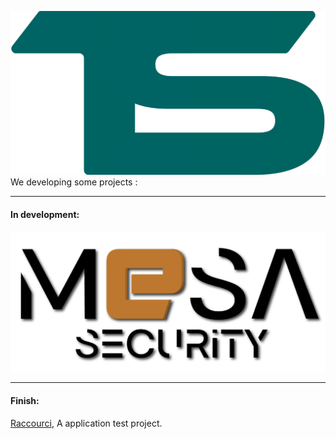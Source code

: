 ![Logo](https://raw.githubusercontent.com/Technologie-System/.github/master/New%20LOGO.png)
We developing some projects :

***

#### In development: 
[![MS](https://raw.githubusercontent.com/Technologie-System/Mesa-Security/master/Mesa%20Security.png "Mesa Security, it's writed")](https://external.ink?to=/github.com/Technologie-System/Mesa-Security)

***

#### Finish:
[Raccourci], A application test project.


[HL:BS]: https://store.steampowered.com/app/130/HalfLife_Blue_Shift/
[Nuclearium]: https://github.com/Technologie-System/Nuclearium
[Raccourci]: https://github.com/Technologie-System/Raccourci
